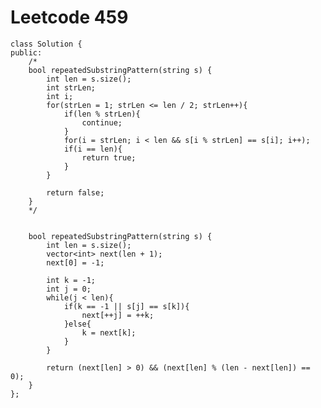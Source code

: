 # Leetcode 459
    class Solution {
    public:
        /*
        bool repeatedSubstringPattern(string s) {
            int len = s.size();
            int strLen;
            int i;
            for(strLen = 1; strLen <= len / 2; strLen++){
                if(len % strLen){
                    continue;
                }
                for(i = strLen; i < len && s[i % strLen] == s[i]; i++);
                if(i == len){
                    return true;
                }
            }

            return false;
        }
        */


        bool repeatedSubstringPattern(string s) {
            int len = s.size();
            vector<int> next(len + 1);
            next[0] = -1;

            int k = -1;
            int j = 0;
            while(j < len){
                if(k == -1 || s[j] == s[k]){
                    next[++j] = ++k;
                }else{
                    k = next[k];
                }
            }

            return (next[len] > 0) && (next[len] % (len - next[len]) == 0);
        }
    };

